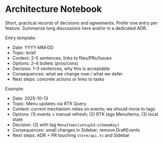# Architecture Notebook

Short, practical records of decisions and agreements. Prefer one entry per feature. Summarize long discussions here and/or in a dedicated ADR.

Entry template:

- Date: YYYY‑MM‑DD
- Topic: brief
- Context: 2–5 sentences, links to files/PRs/Issues
- Options: 2–4 bullets (pros/cons)
- Decision: 1–3 sentences, why this is acceptable
- Consequences: what we change now / what we defer
- Next steps: concrete actions or links to tasks

Example:

- Date: 2025-10-13
- Topic: Menu updates via RTK Query
- Context: current mechanism relies on events; we should move to tags
- Options: (1) events + manual refresh; (2) RTK tags MenuItems; (3) local state
- Decision: (2) with tag `MenuItems[setupId:schemaKey]`
- Consequences: small changes in Sidebar; remove DraftEvents
- Next steps: ADR + PR touching `store/api.ts` and Sidebar
